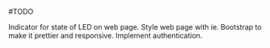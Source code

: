 #TODO

Indicator for state of LED on web page.
Style web page with ie. Bootstrap to make it prettier and responsive.
Implement authentication.

